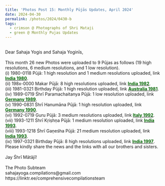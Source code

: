 ```yaml
---
title: 'Photos Post 15: Monthly Pūjās Updates, April 2024'
date: 2024-04-30
permalink: /photos/2024/0430-b
tags:
  - crimson @ Photographs of Shri Mataji
  - green @ Monthly Pujas Updates
---
```


<p>
<br>
Dear Sahaja Yogis and Sahaja Yoginīs,<br>
<br>
This month 26 new Photos were uploaded to 9 Pūjas as follows (19 high resolutions, 6 medium resolutions, and 1 low resolution).<br>
(i) 1980-0118 Pūjā: 1 high resolution and 1 medium resolutions uploaded, link <a href="https://eternalmoments.smugmug.com/Countries/India/1980"> <font color="DarkGreen"><b>India 1980</b></font></a>.<br>
(ii) 198x-0000 Makar Pūjā: 8 high resolutions uploaded, link <a href="https://eternalmoments.smugmug.com/Countries/India/198x"> <font color="DarkGreen"><b>India 1982</b></font></a>.<br>
(iii) 1981-0321 Birthday Pūjā: 1 high resolution uploaded, link <a href="https://eternalmoments.smugmug.com/Countries/Australia/1981"> <font color="DarkGreen"><b>Australia 1981</b></font></a>.<br>
(iv) 1989-0719 Śhrī Paramachaitanya Pūjā: 1 low resolution uploaded, link <a href="https://eternalmoments.smugmug.com/Countries/Germany/1989"> <font color="DarkGreen"><b>Germany 1989</b></font></a>.<br>
(v) 1990-0831 Śhrī Hanumāna Pūjā: 1 high resolution uploaded, link <a href="https://eternalmoments.smugmug.com/Countries/Germany/1990"> <font color="DarkGreen"><b>Germany 1990</b></font></a>.<br>
(vi) 1992-0719 Guru Pūjā: 3 medium resolutions uploaded, link <a href="https://eternalmoments.smugmug.com/Countries/Italy/1992"> <font color="DarkGreen"><b>Italy 1992</b></font></a>.<br>
(vii) 1993-1211 Śhrī Kṛiṣhṇa Pūjā: 1 medium resolution uploaded, link <a href="https://eternalmoments.smugmug.com/Countries/India/1993"> <font color="DarkGreen"><b>India 1993</b></font></a>.<br>
(viii) 1993-1218 Śhrī Gaṇeśha Pūjā: 21 medium resolution uploaded, link <a href="https://eternalmoments.smugmug.com/Countries/India/1993"> <font color="DarkGreen"><b>India 1993</b></font></a>.<br>
(ix) 1997-0321 Birthday Pūjā: 8 high resolutions uploaded, link <a href="https://eternalmoments.smugmug.com/Countries/India/1997"> <font color="DarkGreen"><b>India 1997</b></font></a>.<br>
Please kindly share the news and the links with all our brothers and sisters.<br>
<br>
Jay Śhrī Mātājī!<br>
<br>
The Photo Subteam<br>
sahajayoga.compilations@gmail.com<br>
https://linktr.ee/comprehensivecompilationsteam<br>
</p>